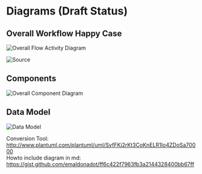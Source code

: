 # Diagrams (Draft Status)

## Overall Workflow Happy Case

![Overall Flow Activity Diagram](http://www.plantuml.com/plantuml/svg/TLDDSzem4BthL-ZMS4XfhdQdauIcdNOIma1cSbxRYwt1Ndca1U9_NsaDKqDL3XYzj-_3ckNUCpZUTwtwr33tFflF-nOe8fzBsysXP7CmFDnM1ce7tMs134g9IcKhTDxI4t5uRY9ag5v1ZRdArbWR7_37GUX0BA6BnA8rvUvr5tu9yMoBOiYLsUeREQ-jxMQQ6oHzit08Z4iy2gXq-6GNMAwmzHYK7yR7xCcSc4tnC4kLsIg7FG9VFaGIAwnQ6D3vNpIj4JD6Lt5-1yEv7CVmfNtTddJwcxxJG9NUs0ujeRohNCnV_IHHx8J-ANUJ79cElG2NJNv9V3UUdIdsZ0jmbRzY7uZidafySw69_rVQX-BdcGw9hqVYYwq3MqtnTCFn3kAt3qsI0driJ2jNnay7T8Cb55KrInRRbDRXfKy1vUuOt3CTXKlyu7ExP92GVipGN_NTbvbAXZnQQPnEUQZ1qFyItXhWT_0_zZInVaOuuBXqPyopxULmtiAfoKkeS5gXtzRGx8fER9Ew3pxnR_i7)

![Source](https://raw.githubusercontent.com/sopra-fs22-group-36/screw-your-neighbor-server/feature_diagrams/src/doc/screw_your_neighbor_overall_workflow.puml)

## Components
![Overall Component Diagram](http://www.plantuml.com/plantuml/png/TPDHJnin3CVVyocilkpfMccF226WWtKJqogezdBY8Mqy6f5BJhaKXYQ-EqaF2wUcbP2Il_zd_-oOyo7fc7QTKr-sAVN3oMpME-sBCjs4RfR_-k3HfyPO_H1rfrIlDu_w0M4oTpO7e87h67n2RoRmNq7-_GtEO8J9ayNdWSJoQs_2Ulro_t7_hZjarrywRRRildJw1UCel5QfTxRAUxbBANZsvLn7Cz27hmpwwb_2wBM3FzPWWFbM9xXO_g1i-GWDj6FmEcQyvn0VxwiKTnYVC6RRPLO-QVlRwZVS5F0AiQZKJoMo6P34nqGQpKQCOXvyYi4vZFMiFtHPbyMel8mGXGmTXocpiHkiGDureX01Xi1bKPzqAavlwuD1cFnSNb3LDf_BIvPdCphfjHwoOV4L5dPT7Z_j-TY3ZPvHfRM4M-p3O5E8XM6iL1F3wNHwneeTDYhYTGCopFiMOJfHG32gbkTTh5PBE87RgxkLAkTHvPkqpy3SXxPzc5Aq34gusShIl-nn8sq1rMzAK-_iT5FS2QTDS_RfEZDCxc5hpT24XP3PJ8I7PgKK5pcON6z10L0xYKsW7FW8KF8S68do7BtPTUuD)

## Data Model

![Data Model](http://www.plantuml.com/plantuml/svg/RLF1Zjem4BtFLrXx0NOtHBsY7ZP0nA9k3IAmQbNrO1ntYPeuo74ghTh-U_74n3Rf9Hc_DtxpPZ9vQZHJkgrA69sqFZUpE3wNJ1faokigvYLhcYWls9jY5K0XjL0_61Vaq0Yrt6yyP5kozrjinIeH8Y_ryVWUGhksl4dAUAqGWbwKVFmJsHA0jIraOi0o5Z0nO9KhWWV0AXOnCM2HAu87G25o7qNaCzFyv8v8pskcSa06mKJAkfLSL4BgtINoE7JQOVX4RDygYGqvQ64KdRYh1IQPr4QfBgHkt3q4CIVXfqBy4ZaCZ7WvbifnQARLVegOYSYm4vzqhQ0YWg6uOmRMx0SaTn_kI8HFCzC1YeF8DEC_SUOzCPtU-rmV3HCW7br54RIwmz6COWWi-laOu7BWpeHLxDW0Vmbx8hy1_be8Emi05F4Hr3R00raABLHLIF5Sl9r4eqqFPCol3SvSrvDBzeALl2sPxbrtMs5DZC_udbbJZqIPJcS46pRNLq9xIpQ-fLzPMUHCk-_PgOU9ZwGn4ZE2IXElAITjUsN7HYl6DV7u2nMF8dBkV0krlLf6uDltKHmAEZF-0CFj2XZyz_vl0FtxoSEry5aSum2rJYqaP5kHHTToacNmQKrNi9cdEpZGvUKvJoYzlEYQff2kLyzxoDBNb4As_j9VJxWkQca4ADqSw2A5xKlorHNSjygm3rqmjkaCNnEJrkMvJUcimPEGULkL_m00)

Conversion Tool: http://www.plantuml.com/plantuml/uml/SyfFKj2rKt3CoKnELR1Io4ZDoSa70000 <br/>
Howto include diagram in md: https://gist.github.com/emaldonadot/ff6c422f7963fb3a2144328400bb67ff
